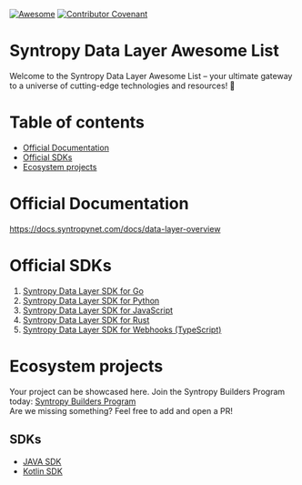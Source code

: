 [![Awesome](https://awesome.re/badge.svg)](https://awesome.re) [![Contributor Covenant](https://img.shields.io/badge/Contributor%20Covenant-2.1-4baaaa.svg)](code_of_conduct.md)

# Syntropy Data Layer Awesome List

Welcome to the Syntropy Data Layer Awesome List – your ultimate gateway to a universe of cutting-edge technologies and resources! 🚀
# Table of contents

- [Official Documentation](#official-documentation)
- [Official SDKs](#official-sdks)
- [Ecosystem projects](#ecosystem-projects)
  
# Official Documentation
https://docs.syntropynet.com/docs/data-layer-overview

# Official SDKs
1. [Syntropy Data Layer SDK for Go ](https://github.com/SyntropyNet/pubsub-go)
2. [Syntropy Data Layer SDK for Python](https://github.com/SyntropyNet/pubsub-python)
3. [Syntropy Data Layer SDK for JavaScript](https://github.com/SyntropyNet/pubsub-js)
4. [Syntropy Data Layer SDK for Rust](https://github.com/SyntropyNet/pubsub-rust)
5. [Syntropy Data Layer SDK for Webhooks (TypeScript)](https://github.com/SyntropyNet/pubsub-ws)

# Ecosystem projects 
Your project can be showcased here. Join the Syntropy Builders Program today: [Syntropy Builders Program](https://www.syntropynet.com/builders)  
Are we missing something? Feel free to add and open a PR!

## SDKs
- [JAVA SDK](https://github.com/daviderota/syntropy-pubsub-java)
- [Kotlin SDK](https://github.com/daviderota/syntropy-pubsub-kotlin)
